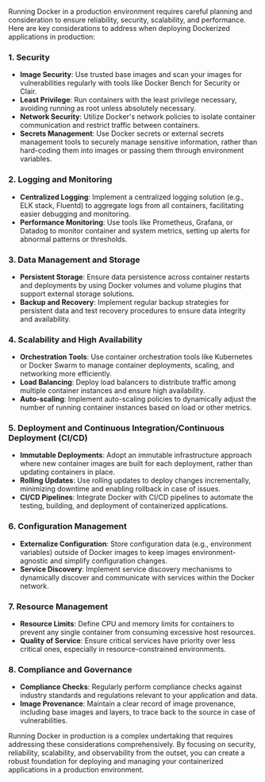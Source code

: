 Running Docker in a production environment requires careful planning and consideration to ensure reliability, security, scalability, and performance. Here are key considerations to address when deploying Dockerized applications in production:

### 1. Security

- **Image Security**: Use trusted base images and scan your images for vulnerabilities regularly with tools like Docker Bench for Security or Clair.
- **Least Privilege**: Run containers with the least privilege necessary, avoiding running as root unless absolutely necessary.
- **Network Security**: Utilize Docker's network policies to isolate container communication and restrict traffic between containers.
- **Secrets Management**: Use Docker secrets or external secrets management tools to securely manage sensitive information, rather than hard-coding them into images or passing them through environment variables.

### 2. Logging and Monitoring

- **Centralized Logging**: Implement a centralized logging solution (e.g., ELK stack, Fluentd) to aggregate logs from all containers, facilitating easier debugging and monitoring.
- **Performance Monitoring**: Use tools like Prometheus, Grafana, or Datadog to monitor container and system metrics, setting up alerts for abnormal patterns or thresholds.

### 3. Data Management and Storage

- **Persistent Storage**: Ensure data persistence across container restarts and deployments by using Docker volumes and volume plugins that support external storage solutions.
- **Backup and Recovery**: Implement regular backup strategies for persistent data and test recovery procedures to ensure data integrity and availability.

### 4. Scalability and High Availability

- **Orchestration Tools**: Use container orchestration tools like Kubernetes or Docker Swarm to manage container deployments, scaling, and networking more efficiently.
- **Load Balancing**: Deploy load balancers to distribute traffic among multiple container instances and ensure high availability.
- **Auto-scaling**: Implement auto-scaling policies to dynamically adjust the number of running container instances based on load or other metrics.

### 5. Deployment and Continuous Integration/Continuous Deployment (CI/CD)

- **Immutable Deployments**: Adopt an immutable infrastructure approach where new container images are built for each deployment, rather than updating containers in place.
- **Rolling Updates**: Use rolling updates to deploy changes incrementally, minimizing downtime and enabling rollback in case of issues.
- **CI/CD Pipelines**: Integrate Docker with CI/CD pipelines to automate the testing, building, and deployment of containerized applications.

### 6. Configuration Management

- **Externalize Configuration**: Store configuration data (e.g., environment variables) outside of Docker images to keep images environment-agnostic and simplify configuration changes.
- **Service Discovery**: Implement service discovery mechanisms to dynamically discover and communicate with services within the Docker network.

### 7. Resource Management

- **Resource Limits**: Define CPU and memory limits for containers to prevent any single container from consuming excessive host resources.
- **Quality of Service**: Ensure critical services have priority over less critical ones, especially in resource-constrained environments.

### 8. Compliance and Governance

- **Compliance Checks**: Regularly perform compliance checks against industry standards and regulations relevant to your application and data.
- **Image Provenance**: Maintain a clear record of image provenance, including base images and layers, to trace back to the source in case of vulnerabilities.

Running Docker in production is a complex undertaking that requires addressing these considerations comprehensively. By focusing on security, reliability, scalability, and observability from the outset, you can create a robust foundation for deploying and managing your containerized applications in a production environment.